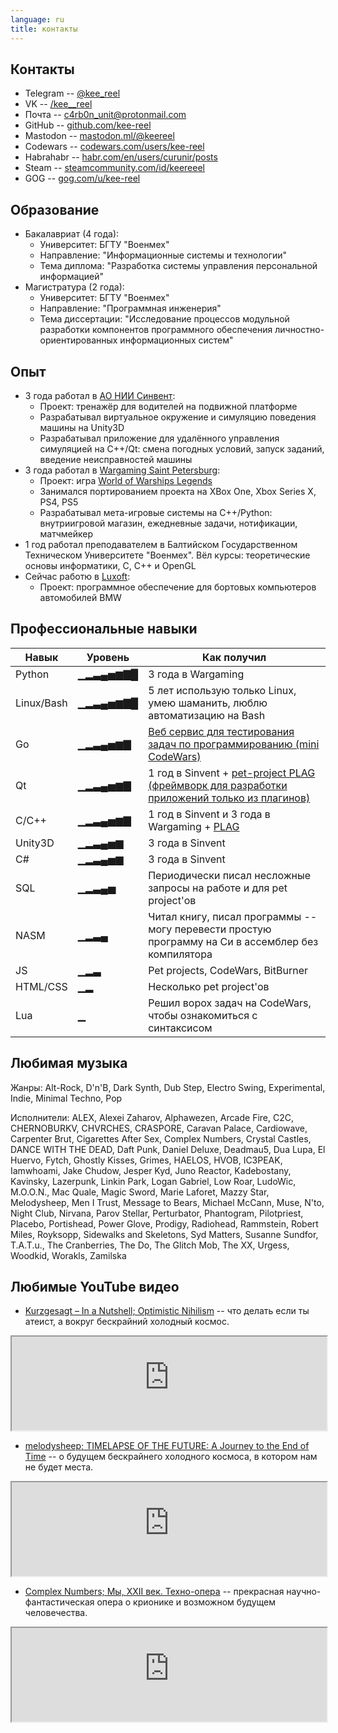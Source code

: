 ```yaml
---
language: ru
title: контакты
---
```


## Контакты

* Telegram -- [@kee\_reel](https://t.me/kee_reel)
* VK -- [/kee\_\_reel](https://vk.com/kee__reel)
* Почта -- [c4rb0n\_unit@protonmail.com](c4rb0n_unit@protonmail.com)
* GitHub -- [github.com/kee-reel](https://github.com/kee-reel)
* Mastodon -- [mastodon.ml/@keereel](https://mastodon.ml/@keereel)
* Codewars -- [codewars.com/users/kee-reel](https://www.codewars.com/users/kee-reel)
* Habrahabr -- [habr.com/en/users/curunir/posts](https://habr.com/en/users/curunir/posts)
* Steam -- [steamcommunity.com/id/keereeel](https://steamcommunity.com/id/keereeel)
* GOG -- [gog.com/u/kee-reel](https://www.gog.com/u/kee-reel)

## Образование

* Бакалавриат (4 года):
    * Университет: БГТУ "Военмех"
    * Направление: "Информационные системы и технологии"
    * Тема диплома: "Разработка системы управления персональной информацией"
* Магистратура (2 года):
    * Университет: БГТУ "Военмех"
    * Направление: "Программная инженерия"
    * Тема диссертации: "Исследование процессов модульной разработки компонентов программного обеспечения личностно-ориентированных информационных систем"

## Опыт

* 3 года работал в [АО НИИ Синвент](http://sinvent.ru/):
    * Проект: тренажёр для водителей на подвижной платформе
    * Разрабатывал виртуальное окружение и симуляцию поведения машины на Unity3D
    * Разрабатывал приложение для удалённого управления симуляцией на C++/Qt: смена погодных условий, запуск заданий, введение неисправностей машины
* 3 года работал в [Wargaming Saint Petersburg](http://gotominsk.wargaming.com/en/about/our-locations/saint-petersburg/):
    * Проект: игра [World of Warships Legends](https://wowslegends.com/)
    * Занимался портированием проекта на XBox One, Xbox Series X, PS4, PS5
    * Разрабатывал мета-игровые системы на C++/Python: внутриигровой магазин, ежедневные задачи, нотификации, матчмейкер
* 1 год работал преподавателем в Балтийском Государственном Техническом Университете "Военмех". Вёл курсы: теоретические основы информатики, C, C++ и OpenGL
* Сейчас работю в [Luxoft](https://www.luxoft.com/):
    * Проект: программное обеспечение для бортовых компьютеров автомобилей BMW

## Профессиональные навыки

| Навык | Уровень | Как получил |
|-------|---------|-------------|
| Python    | ▁▂▃▄▅▆▇█ | 3 года в Wargaming |
| Linux/Bash| ▁▂▃▄▅▆▇█ | 5 лет использую только Linux, умею шаманить, люблю автоматизацию на Bash |
| Go        | ▁▂▃▄▅▆▇ | [Веб сервис для тестирования задач по программированию (mini CodeWars)](https://github.com/kee-reel/LATE) |
| Qt        | ▁▂▃▄▅▆▇ | 1 год в Sinvent + [pet-project PLAG (фреймворк для разработки приложений только из плагинов)](/plag) |
| С/C++     | ▁▂▃▄▅▆▇ | 1 год в Sinvent и 3 года в Wargaming + [PLAG](/plag) |
| Unity3D   | ▁▂▃▄▅▆ | 3 года в Sinvent |
| C#        | ▁▂▃▄▅▆ | 3 года в Sinvent |
| SQL       | ▁▂▃▄▅ | Периодически писал несложные запросы на работе и для pet project'ов |
| NASM      | ▁▂▃▄ | Читал книгу, писал программы -- могу перевести простую программу на Си в ассемблер без компилятора |
| JS        | ▁▂▃     | Pet projects, CodeWars, BitBurner    |
| HTML/CSS  | ▁▂     | Несколько pet project'ов           |
| Lua       | ▁ | Решил ворох задач на CodeWars, чтобы ознакомиться с синтаксисом |

## Любимая музыка

Жанры: Alt-Rock, D'n'B, Dark Synth, Dub Step, Electro Swing, Experimental, Indie, Minimal Techno, Pop

Исполнители: ALEX, Alexei Zaharov, Alphawezen, Arcade Fire, C2C, CHERNOBURKV, CHVRCHES, CRASPORE, Caravan Palace, Cardiowave, Carpenter Brut, Cigarettes After Sex, Complex Numbers, Crystal Castles, DANCE WITH THE DEAD, Daft Punk, Daniel Deluxe, Deadmau5, Dua Lupa, El Huervo, Fytch, Ghostly Kisses, Grimes, HAELOS, HVOB, IC3PEAK, Iamwhoami, Jake Chudow, Jesper Kyd, Juno Reactor, Kadebostany, Kavinsky, Lazerpunk, Linkin Park, Logan Gabriel, Low Roar, LudoWic, M.O.O.N., Mac Quale, Magic Sword, Marie Laforet, Mazzy Star, Melodysheep, Men I Trust, Message to Bears, Michael McCann, Muse, N'to, Night Club, Nirvana, Parov Stellar, Perturbator, Phantogram, Pilotpriest, Placebo, Portishead, Power Glove, Prodigy, Radiohead, Rammstein, Robert Miles, Royksopp, Sidewalks and Skeletons, Syd Matters, Susanne Sundfor, T.A.T.u., The Cranberries, The Do, The Glitch Mob, The XX, Urgess, Woodkid, Worakls, Zamilska

## Любимые YouTube видео

* [Kurzgesagt – In a Nutshell; Optimistic Nihilism](https://www.youtube.com/watch?v=MBRqu0YOH14) -- что делать если ты атеист, а вокруг бескрайний холодный космос.

<iframe width="100%" src="https://www.youtube-nocookie.com/embed/MBRqu0YOH14"></iframe>

* [melodysheep; TIMELAPSE OF THE FUTURE: A Journey to the End of Time](https://youtu.be/uD4izuDMUQA) -- о будущем бескрайнего холодного космоса, в котором нам не будет места.

<iframe width="100%" src="https://www.youtube-nocookie.com/embed/uD4izuDMUQA"></iframe>

* [Complex Numbers; Мы, XXII век. Техно-опера](https://youtu.be/YrXk2buqsgg) -- прекрасная научно-фантастическая опера о крионике и возможном будущем человечества.

<iframe width="100%" src="https://www.youtube-nocookie.com/embed/YrXk2buqsgg"></iframe>
